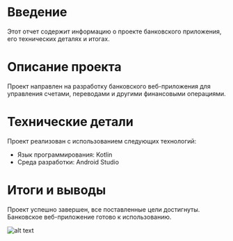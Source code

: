 # Введение
Этот отчет содержит информацию о проекте банковского приложения, его технических деталях и итогах.

# Описание проекта
Проект направлен на разработку банковского веб-приложения для управления счетами, переводами и другими финансовыми операциями.

# Технические детали
Проект реализован с использованием следующих технологий:
- Язык программирования: Kotlin
- Среда разработки: Android Studio

# Итоги и выводы
Проект успешно завершен, все поставленные цели достигнуты. Банковское веб-приложение готово к использованию.

![alt text]([images/your-image.png](https://github.com/Khadyrov-Bekzhan/Tengiz_Bank/blob/master/app/src/main/res/layout/fragment_home.xml))
